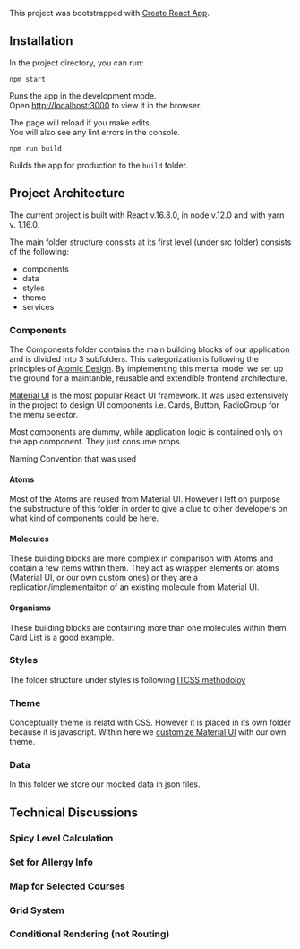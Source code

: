This project was bootstrapped with [Create React App](https://github.com/facebook/create-react-app).

## Installation 

In the project directory, you can run:

`npm start`

Runs the app in the development mode.<br> 
Open [http://localhost:3000](http://localhost:3000) to view it in the browser.

The page will reload if you make edits.<br>
You will also see any lint errors in the console.

`npm run build`

Builds the app for production to the `build` folder.<br>


## Project Architecture 

The current project is built with React v.16.8.0, in node v.12.0 and with yarn v. 1.16.0.

The main folder structure consists at its first level (under src folder) consists of the following:

 * components
 * data
 * styles
 * theme
 * services


### Components

The Components folder contains the main building blocks of our application and is divided into 3 subfolders. This categorization is following the principles of [Atomic Design](http://bradfrost.com/blog/post/atomic-web-design/). By implementing this mental model we set up the ground for a maintanble, reusable and extendible frontend architecture. 

[Material UI](https://material-ui.com/) is the most popular React UI framework. It was used extensively in the project to design UI components i.e. Cards, Button, RadioGroup for the menu selector. 
 
Most components are dummy, while application logic is contained only on the app component. They just consume props. 

Naming Convention that was used 

#### Atoms

Most of the Atoms are reused from Material UI. However i left on purpose the substructure of this folder in order to give a clue to other developers on what kind of components could be here. 


#### Molecules

These building blocks are more complex in comparison with Atoms and contain a few items within them. They act as wrapper elements on atoms (Material UI, or our own custom ones) or they are a replication/implementaiton of an existing molecule from Material UI.


#### Organisms

These building blocks are containing more than one molecules within them. Card List is a good example.


### Styles

The folder structure under styles is following [ITCSS methodoloy](https://www.xfive.co/blog/itcss-scalable-maintainable-css-architecture/)


### Theme

Conceptually theme is relatd with CSS. However it is placed in its own folder because it is javascript. Within here we [customize Material UI](https://material-ui.com/customization/themes/) with our own theme. 


### Data

In this folder we store our mocked data in json files. 


## Technical Discussions

### Spicy Level Calculation
### Set for Allergy Info
### Map for Selected Courses
### Grid System
### Conditional Rendering (not Routing)




